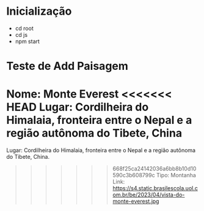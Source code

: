# Inicialização
* cd root
* cd js
* npm start

# Teste de Add Paisagem
Nome: Monte Everest
<<<<<<< HEAD
Lugar: Cordilheira do Himalaia, fronteira entre o Nepal e a região autônoma do Tibete, China
=======
Lugar: Cordilheira do Himalaia, fronteira entre o Nepal e a região autônoma do Tibete, China.
>>>>>>> 668f25ca24142036a6bb8b10d10590c3b608799c
Tipo: Montanha
Link: https://s4.static.brasilescola.uol.com.br/be/2023/04/vista-do-monte-everest.jpg
